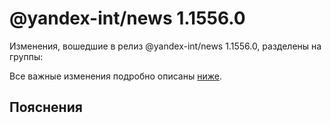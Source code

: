# @yandex-int/news 1.1556.0

<!-- ЧЕЛОВЕЧЕСКОЕ ВСТУПЛЕНИЕ -->

Изменения, вошедшие в релиз @yandex-int/news 1.1556.0, разделены на группы:

Все важные изменения подробно описаны [ниже](#Пояснения).

## Пояснения

